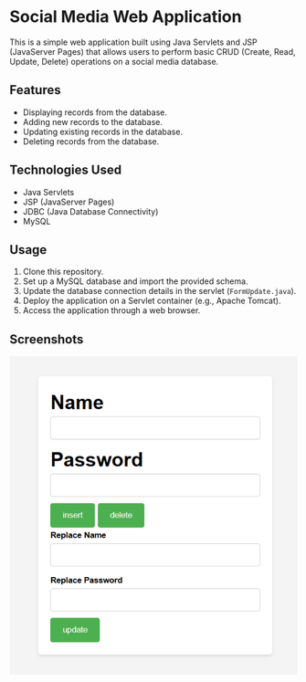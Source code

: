 # Social Media Web Application

This is a simple web application built using Java Servlets and JSP (JavaServer Pages) that allows users to perform basic CRUD (Create, Read, Update, Delete) operations on a social media database.

## Features

- Displaying records from the database.
- Adding new records to the database.
- Updating existing records in the database.
- Deleting records from the database.

## Technologies Used

- Java Servlets
- JSP (JavaServer Pages)
- JDBC (Java Database Connectivity)
- MySQL

## Usage

1. Clone this repository.
2. Set up a MySQL database and import the provided schema.
3. Update the database connection details in the servlet (`FormUpdate.java`).
4. Deploy the application on a Servlet container (e.g., Apache Tomcat).
5. Access the application through a web browser.

## Screenshots

![Frontend Screenshot](frontend-img.png)
